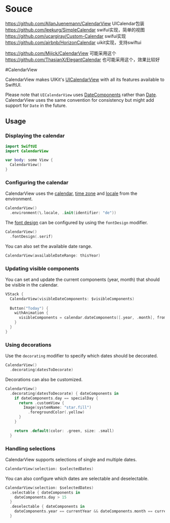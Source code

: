 
# Souce
 https://github.com/AllanJuenemann/CalendarView UICalendar包装
 https://github.com/leekurg/SimpleCalendar swifui实现，简单的视图
 https://github.com/ucargiray/Custom-Calendar swifui实现
 https://github.com/airbnb/HorizonCalendar uikit实现，支持swiftui
 
  https://github.com/Mijick/CalendarView  可能采用这个
 https://github.com/ThasianX/ElegantCalendar 也可能采用这个，效果比较好
 
 
#CalendarView

 CalendarView makes UIKit's [UICalendarView](https://developer.apple.com/documentation/uikit/uicalendarview) with all its features available to SwiftUI.

 Please note that `UICalendarView` uses [DateComponents](https://developer.apple.com/documentation/foundation/datecomponents) rather than [Date](https://developer.apple.com/documentation/foundation/date). CalendarView uses the same convention for consistency but might add support for `Date` in the future.

 ## Usage

 ### Displaying the calendar

 ```swift
 import SwiftUI
 import CalendarView

 var body: some View {
   CalendarView()
 }
 ```

 ### Configuring the calendar

 CalendarView uses the [calendar](https://developer.apple.com/documentation/swiftui/environmentvalues/calendar), [time zone](https://developer.apple.com/documentation/swiftui/environmentvalues/timezone) and [locale](https://developer.apple.com/documentation/swiftui/environmentvalues/locale) from the environment.

 ```swift
 CalendarView()
   .environment(\.locale, .init(identifier: "de"))
 ```

 The [font design](https://developer.apple.com/documentation/uikit/uifontdescriptor/systemdesign) can be configured by using the `fontDesign` modifier.

 ```swift
 CalendarView()
   .fontDesign(.serif)
 ```

 You can also set the available date range.

 ```swift
 CalendarView(availableDateRange: thisYear)
 ```

 ### Updating visible components

 You can set and update the current components (year, month) that should be visible in the calendar.

 ```swift
 VStack {
   CalendarView(visibleDateComponents: $visibleComponents)
   
   Button("Today") {
     withAnimation {
       visibleComponents = calendar.dateComponents([.year, .month], from: .now)
     }
   }
 }
 ```

 ### Using decorations

 Use the `decorating` modifier to specify which dates should be decorated.

 ```swift
 CalendarView()
   .decorating(datesToDecorate)
 ```

 Decorations can also be customized.

 ```swift
 CalendarView()
   .decorating(datesToDecorate) { dateComponents in
     if dateComponents.day == specialDay {
       return .customView {
         Image(systemName: "star.fill")
           .foregroundColor(.yellow)
       }
     }

     return .default(color: .green, size: .small)
   }
 ```

 ### Handling selections

 CalendarView supports selections of single and multiple dates.

 ```swift
 CalendarView(selection: $selectedDates)
 ```

 You can also configure which dates are selectable and deselectable.

 ```swift
 CalendarView(selection: $selectedDates)
   .selectable { dateComponents in
     dateComponents.day > 15
   }
   .deselectable { dateComponents in
     dateComponents.year == currentYear && dateComponents.month == currentMonth
   }
 ```
